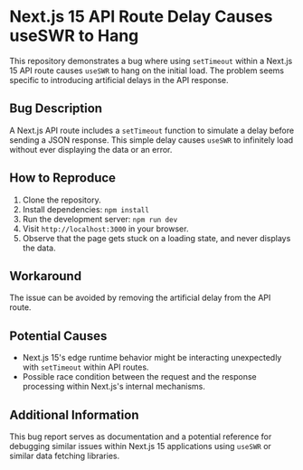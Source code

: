 # Next.js 15 API Route Delay Causes useSWR to Hang

This repository demonstrates a bug where using `setTimeout` within a Next.js 15 API route causes `useSWR` to hang on the initial load.  The problem seems specific to introducing artificial delays in the API response.

## Bug Description

A Next.js API route includes a `setTimeout` function to simulate a delay before sending a JSON response. This simple delay causes `useSWR` to infinitely load without ever displaying the data or an error. 

## How to Reproduce

1. Clone the repository.
2. Install dependencies: `npm install`
3. Run the development server: `npm run dev`
4. Visit `http://localhost:3000` in your browser.
5. Observe that the page gets stuck on a loading state, and never displays the data.

## Workaround

The issue can be avoided by removing the artificial delay from the API route.

## Potential Causes

- Next.js 15's edge runtime behavior might be interacting unexpectedly with `setTimeout` within API routes.
- Possible race condition between the request and the response processing within Next.js's internal mechanisms.

## Additional Information

This bug report serves as documentation and a potential reference for debugging similar issues within Next.js 15 applications using `useSWR` or similar data fetching libraries.